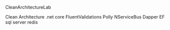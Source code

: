 CleanArchitectureLab


Clean Architecture
.net core
FluentValidations
Polly
NServiceBus
Dapper
EF
sql server
redis